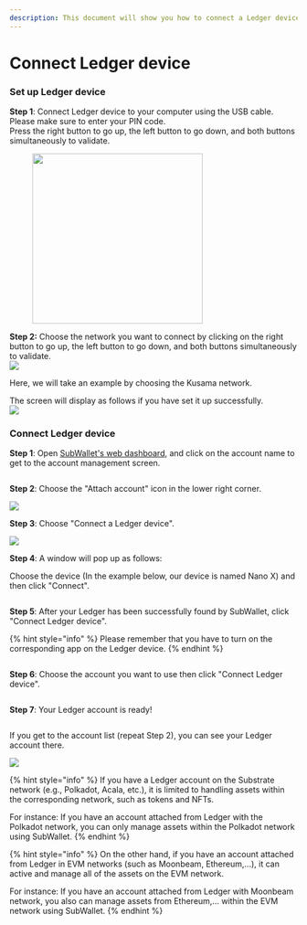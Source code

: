 ```yaml
---
description: This document will show you how to connect a Ledger device to SubWallet.
---
```


# Connect Ledger device

### Set up Ledger device

**Step 1**:  Connect Ledger device to your computer using the USB cable. Please make sure to enter your PIN code.\
Press the right button to go up, the left button to go down, and both buttons simultaneously to validate.

<div align="left">

<figure><img src="../../.gitbook/assets/image (8) (1).png" alt="" width="298"><figcaption></figcaption></figure>

</div>

**Step 2:** Choose the network you want to connect by clicking on the right button to go up, the left button to go down, and both buttons simultaneously to validate.\
![](<../../.gitbook/assets/image (9) (1).png>)

Here, we will take an example by choosing the Kusama network.

The screen will display as follows if you have set it up successfully.\
![](<../../.gitbook/assets/image (10) (1).png>)



### Connect Ledger device

**Step 1**: Open [SubWallet's web dashboard](https://web.subwallet.app/welcome), and click on the account name to get to the account management screen.

<figure><img src="../../.gitbook/assets/image (32) (1) (1).png" alt=""><figcaption></figcaption></figure>

**Step 2**: Choose the "Attach account" icon in the lower right corner.

![](https://lh3.googleusercontent.com/rq2yafAuu5jklJAlN0uj4wjWMpj4ZfWxIVOpzWdY\_xPrNb-pf3R5vRvWCrOAO8lkL0lKovLEh6o2LL8NVschWcqlKhnh7zyM7qCXATsKmvIe28J7by5RZ2Kt6Y-8fCnRnNEabTD7CAE\_ZoAZX\_-F4yg)



**Step 3**: Choose "Connect a Ledger device".

![](<../../.gitbook/assets/image (35) (1) (1).png>)

**Step 4**: A window will pop up as follows:&#x20;

Choose the device (In the example below, our device is named Nano X) and then click "Connect".

<figure><img src="../../.gitbook/assets/image (513).png" alt=""><figcaption></figcaption></figure>

**Step 5**: After your Ledger has been successfully found by SubWallet, click "Connect Ledger device".

{% hint style="info" %}
Please remember that you have to turn on the corresponding app on the Ledger device.
{% endhint %}

<figure><img src="../../.gitbook/assets/image (506).png" alt=""><figcaption></figcaption></figure>

**Step 6**: Choose the account you want to use then click "Connect Ledger device".

<figure><img src="../../.gitbook/assets/image (508).png" alt=""><figcaption></figcaption></figure>

**Step 7**: Your Ledger account is ready!

<figure><img src="../../.gitbook/assets/image (509).png" alt=""><figcaption></figcaption></figure>

If you get to the account list (repeat Step 2), you can see your Ledger account there.

![](<../../.gitbook/assets/image (511).png>)

{% hint style="info" %}
If you have a Ledger account on the Substrate network (e.g., Polkadot, Acala, etc.), it is limited to handling assets within the corresponding network, such as tokens and NFTs.

For instance: If you have an account attached from Ledger with the Polkadot network, you can only manage assets within the Polkadot network using SubWallet.
{% endhint %}

{% hint style="info" %}
On the other hand, if you have an account attached from Ledger in EVM networks (such as Moonbeam, Ethereum,...), it can active and manage all of the assets on the EVM network.

For instance: If you have an account attached from Ledger with Moonbeam network, you also can manage assets from Ethereum,... within the EVM network using SubWallet.
{% endhint %}
